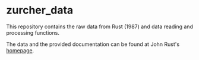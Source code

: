 # zurcher_data
This repository contains the raw data from Rust (1987) and data reading and processing functions. 

The data and the provided documentation can be found at John Rust's [homepage](https://editorialexpress.com/jrust/nfxp.html).
